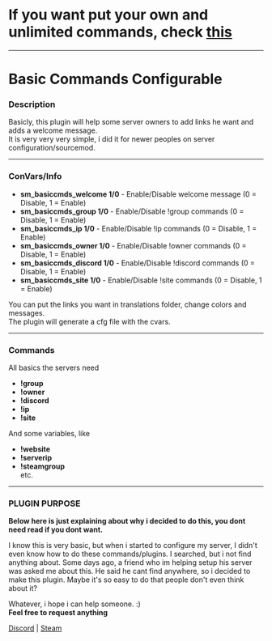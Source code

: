 # **If you want put your own and unlimited commands, check [this](https://github.com/NaathySz/Create-your-own-commands)**
***
# Basic Commands Configurable
### Description
Basicly, this plugin will help some server owners to add links he want and adds a welcome message.   
It is very very very simple, i did it for newer peoples on server configuration/sourcemod.
***
### ConVars/Info
* **sm_basiccmds_welcome 1/0** - Enable/Disable welcome message (0 = Disable, 1 = Enable)
* **sm_basiccmds_group 1/0** - Enable/Disable !group commands (0 = Disable, 1 = Enable)
* **sm_basiccmds_ip 1/0** - Enable/Disable !ip commands (0 = Disable, 1 = Enable)
* **sm_basiccmds_owner 1/0** - Enable/Disable !owner commands (0 = Disable, 1 = Enable)
* **sm_basiccmds_discord 1/0** - Enable/Disable !discord commands (0 = Disable, 1 = Enable)
* **sm_basiccmds_site 1/0** - Enable/Disable !site commands (0 = Disable, 1 = Enable)  

You can put the links you want in translations folder, change colors and messages.  
The plugin will generate a cfg file with the cvars.
***
### Commands 
All basics the servers need
* **!group**
* **!owner**
* **!discord**
* **!ip**
* **!site**  

And some variables, like  
* **!website**
* **!serverip**
* **!steamgroup**  
etc.
***

### PLUGIN PURPOSE 
**Below here is just explaining about why i decided to do this, you dont need read if you dont want.**  

I know this is very basic, but when i started to configure my server, I didn't even know how to do these commands/plugins. I searched, but i not find anything about. Some days ago, a friend who im helping setup his server was asked me about this. He said he cant find anywhere, so i decided to make this plugin.
Maybe it's so easy to do that people don't even think about it?

Whatever, i hope i can help someone. :)  
**Feel free to request anything**

[Discord](https://discord.com/users/476946479110684683) | [Steam](https://steamcommunity.com/id/nathyzinhaa)
